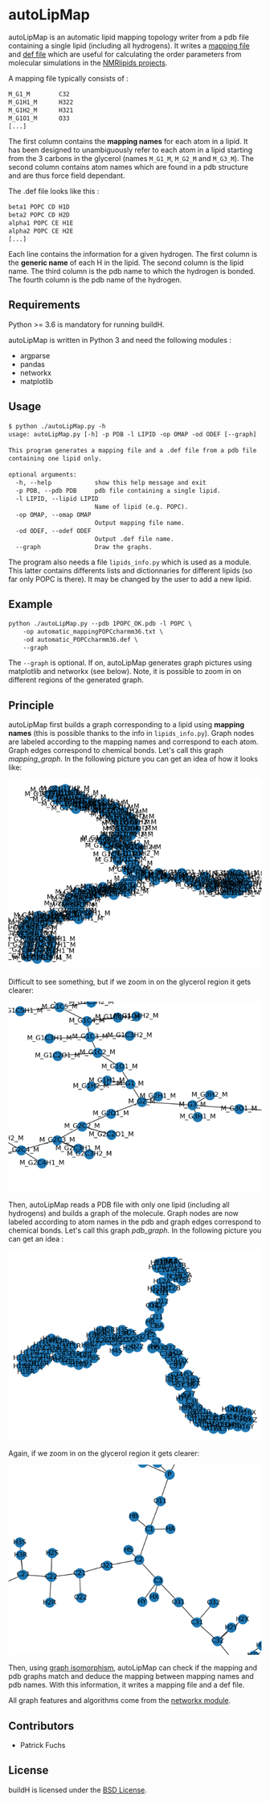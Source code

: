 # autoLipMap

autoLipMap is an automatic lipid mapping topology writer from a pdb file containing a single lipid (including all hydrogens). It writes a [mapping file](https://github.com/NMRLipids/MATCH/tree/master/MAPPING) and [def file](https://github.com/NMRLipids/MATCH/tree/master/scripts/orderParm_defs) which are useful for calculating the order parameters from molecular simulations in the [NMRlipids projects](https://nmrlipids.blogspot.com).

A mapping file typically consists of :

```
M_G1_M        C32
M_G1H1_M      H322
M_G1H2_M      H321
M_G1O1_M      O33
[...]
```

The first column contains the **mapping names** for each atom in a lipid. It has been designed to unambiguously refer to each atom in a lipid starting from the 3 carbons in the glycerol (names `M_G1_M`, `M_G2_M` and `M_G3_M`). The second column contains atom names which are found in a pdb structure and are thus force field dependant.

The .def file looks like this :

```
beta1 POPC CD H1D
beta2 POPC CD H2D
alpha1 POPC CE H1E
alpha2 POPC CE H2E
[...]
```

Each line contains the information for a given hydrogen. The first column is the **generic name** of each H in the lipid. The second column is the lipid name. The third column is the pdb name to which the hydrogen is bonded. The fourth column is the pdb name of the hydrogen.

## Requirements

Python >= 3.6 is mandatory for running buildH.

autoLipMap  is written in Python 3 and need the following modules :

- argparse
- pandas
- networkx
- matplotlib

## Usage

```
$ python ./autoLipMap.py -h
usage: autoLipMap.py [-h] -p PDB -l LIPID -op OMAP -od ODEF [--graph]

This program generates a mapping file and a .def file from a pdb file
containing one lipid only.

optional arguments:
  -h, --help            show this help message and exit
  -p PDB, --pdb PDB     pdb file containing a single lipid.
  -l LIPID, --lipid LIPID
                        Name of lipid (e.g. POPC).
  -op OMAP, --omap OMAP
                        Output mapping file name.
  -od ODEF, --odef ODEF
                        Output .def file name.
  --graph               Draw the graphs.
```

The program also needs a file `lipids_info.py` which is used as a module. This latter contains differents lists and dictionnaries for different lipids (so far only POPC is there). It may be changed by the user to add a new lipid.

## Example

```
python ./autoLipMap.py --pdb 1POPC_OK.pdb -l POPC \
    -op automatic_mappingPOPCcharmm36.txt \
    -od automatic_POPCcharmm36.def \
    --graph

```

The `--graph` is optional. If on, autoLipMap generates graph pictures using matplotlib and networkx (see below). Note, it is possible to zoom in on different regions of the generated graph.

## Principle

autoLipMap first builds a graph corresponding to a lipid using **mapping names** (this is possible thanks to the info in `lipids_info.py`). Graph nodes are labeled according to the mapping names and correspond to each atom. Graph edges correspond to chemical bonds. Let's call this graph *mapping_graph*. In the following picture you can get an idea of how it looks like:

![](mapping_graph.png)

Difficult to see something, but if we zoom in on the glycerol region it gets clearer:

![](mapping_graph_zoomed.png)

Then, autoLipMap reads a PDB file with only one lipid (including all hydrogens) and builds a graph of the molecule. Graph nodes are now labeled according to atom names in the pdb and graph edges correspond to chemical bonds. Let's call this graph *pdb_graph*. In the following picture you can get an idea :

![](pdb_graph.png)

Again, if we zoom in on the glycerol region it gets clearer:

![](pdb_graph_zoomed.png)

Then, using [graph isomorphism](https://en.wikipedia.org/wiki/Graph_isomorphism), autoLipMap can check if the mapping and pdb graphs match and deduce the mapping between mapping names and pdb names. With this information, it writes a mapping file and a def file.

All graph features and algorithms come from the [networkx module](https://networkx.github.io/).

## Contributors

- Patrick Fuchs

## License

buildH is licensed under the [BSD License](LICENSE).
